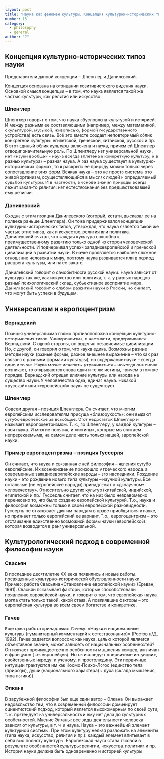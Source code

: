 ```yaml
---
layout: post
title: "Наука как феномен культуры. Концепция культурно-исторических типов науки. Универсализм и европоцентризм. Культурологический подход в современной философии науки"
number: 15
category:
  - philosophy
  - general
author: "?"
---
```


## Концепция культурно-исторических типов науки
Представители данной концепции – Шпенглер и Данилевский.

Концепция основана на отрицании позитивистского видения науки. Основной смысл концепции – в том, что наука является такой же частью культуры, как религия или искусство. 

### Шпенглер
Шпенглер говорит о том, что наука обусловлена культурой и историей. И между разными ее составляющими (например, между математикой, скульптурой, музыкой, живописью, формой государственного устройства) есть связь. Всё это вместе создает неповторимый облик конкретной культуры: египетской, греческой, китайской, русской и пр. В этот единый облик культуры включена и наука, причем ей Шпенглер отводит значительную роль. По Шпенглеру нет универсальной науки, нет «науки вообще» - наука всегда вплетена в конкретную культуру, и в разных культурах – разная наука. А раз наука существует в культурно-исторических формах, то и раскрыть ее природу можно только через сопоставление этих форм. Всякая наука – это не просто система; это живой организм, осуществляющийся в мыслях людей и определяемый судьбой культуры. И в частности, в основе знания природы всегда лежит какая-то религия: нет естествознания без предшествовавшей ему религии.

### Данилевский
Сходна с этим позиция Данилевского (который, кстати, высказал ее на полвека раньше Шпенглера). Он тоже придерживался концепции культурно-исторических типов, утверждая, что наука является такой же частью этих типов, как и искусство, религия или политика. Данилевский считал, что каждая культура способна к преимущественному развитию только одной из сторон человеческой деятельности. И подчеркивал успехи западноевропейской и греческой цивилизаций в развитии науки. В науке проявляется наиболее сложное отношение человека к миру, поэтому наука развивается или в период расцвета культуры, или на ее закате.

Данилевский говорит о самобытности русской науки. Наука зависит от культуры так же, как искусство или политика, т. к. у разных народов разный психологический склад, субъективное восприятие мира. Данилевский говорит о слабом развитии науки в России, но считает, что могут быть успехи в будущем.

## Универсализм и европоцентризм
### Вернадский
Позиция универсализма прямо противоположна концепции культурно-исторических типов. Универсализма, в частности, придерживался Вернадский. С одной стороны, он выделял независимые цивилизации. Но, с другой, он говорил о том, что наука едина. Возможны разные методы науки (разные формы, разное внешнее выражение – что как раз связано с разными формами культуры), но содержание науки – всегда одно и то же. Наука может исчезать, утрачиваться – но когда она снова возникает, то открываются снова одни и те же истины, причем в том же порядке. Вернадский отрицал влияние культуры или народа на существо науки. У человечества одна, единая наука. Никакой «русской» или «европейской» науки не существует.

### Шпенглер
Совсем другая – позиция Шпенглера. Он считает, что многим европейским исследователям присуща «близорукость»: они выдают сугубо европейское за всеобщее. Этот недостаток Шпенглер и называет европоцентризмом. Т. к., по Шпенглеру, у каждой культуры – своя наука. И многие понятия, и «истины», которые мы считаем непререкаемыми, на самом деле часть только нашей, европейской науки.

### Пример европоцентризма – позиция Гуссерля
Он считает, что наука и связанная с ней философия – явления сугубо европейские. Их возникновение произошло у греческого народа, а современные западноевропейские народы – его наследники. Рождение науки – это рождение нового типа культуры – научной культуры. Все остальные (не европейские народы) принадлежат к «донаучному человечеству». Относительно других культур (китайской, индийской, египетской и пр.) Гуссерль считает, что на них было неправомерно перенесено то, что было создано европейской культурой. Т.о., наука и философия возможны только в своей европейской разновидности. Гуссерль не отказывает другим народам в праве приобщиться к науке, но признает только европейский ее вариант. Т.о., европоцентризм – это отстаивание единственно возможной формы науки (европейской), которая возводится в ранг универсальной.

## Культурологический подход в современной философии науки
### Свасьян
В последнее десятилетие ХХ века появились и новые работы, посвященные культурно-исторической обусловленности науки. Пример: работа Свасьяна «Становление европейской науки» (Ереван, 1991). Свасьян показывает факторы, которые способствовали появлению европейской науки, и говорит о том, что европейская наука могла стать только такой, какой стала. А повлиявшие факторы – это европейская культура во всем своем богатстве и конкретике.

### Гачев
Еще одна работа принадлежит Гачеву: «Науки и национальные культуры (гуманитарный комментарий к естествознанию)» (Ростов н/Д, 1992). Гачев задается вопросом: как наука, целью которой является объективное знание, может зависеть от национальных особенностей? Он изучает преимущественно особенности мышления немцев, англичан и французов (т.е. европейцев). Но он исследует «первичные интуиции», свойственные народу: и ученому, и простолюдину. Эти первичные интуиции трактуются им как Космо-Психо-Логос (единство тела (природы), души (национального характера) и духа (склада мышления, типа логики)).

### Элкана
В зарубежной философии был еще один автор – Элкана. Он выражает недовольство тем, что в современной философии доминирует сциентистский подход, который является высокомерным по своей сути, т. к. претендует на универсальность и ему нет дела до культурных особенностей. Мнение Элканы: все виды деятельности человека зависят от культуры, в т. ч. и наука. Наука – это важнейший элемент культурной системы. При этом культуру нельзя разложить на элементы (типа наука, искусство, религия и пр.): каждый элемент впитывает в себя всю полноту культуры. Европейская наука стала таковой в результате особенностей культуры: религии, искусства, политики и пр. История науки должна быть одновременно и историей культуры. 
